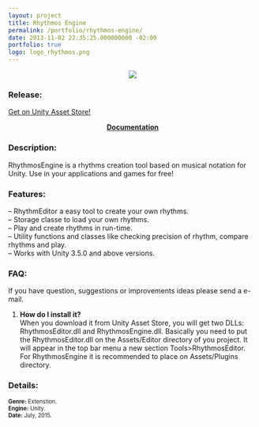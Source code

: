 ```yaml
---
layout: project
title: Rhythmos Engine
permalink: /portfolio/rhythmos-engine/
date: 2013-11-02 22:35:25.000000000 -02:00
portfolio: true
logo: logo_rhythmos.png
---
```


<p style="text-align:center; width: 75%; margin:auto;">
<img src="{{site.baseurl}}/img/portfolio/screen_rhythmos.png" />
</p>

 <span/>

### Release:

<div class="box">
<a href="https://www.assetstore.unity3d.com/en/#!/content/39835" target="_blank">
<div class="box-link">
Get on Unity Asset Store!
</div>
</a>
</div>

<p style="text-align:center">
<strong><a href="https://drive.google.com/file/d/0B0spb4kkmET9UUVqUjBmSk5BeVk/view" target="_blank">Documentation</a></strong>
</p>

### Description:

RhythmosEngine is a rhythms creation tool based on musical notation for Unity.
Use in your applications and games for free!

### Features:

– RhythmEditor a easy tool to create your own rhythms.<br>
– Storage classe to load your own rhythms.<br>
– Play and create rhythms in run-time.<br>
– Utility functions and classes like checking precision of rhythm, compare rhythms and play.<br>
– Works with Unity 3.5.0 and above versions.<br>

### FAQ:

If you have question, suggestions or  improvements ideas please send a e-mail.

1. **How do I install it?**<br>
When you download it from Unity Asset Store, you will get two DLLs: RhythmosEditor.dll and RhythmosEngine.dll. Basically you need to put the RhythmosEditor.dll on the Assets/Editor directory of you project. It will appear in the top bar menu a new section Tools>RhythmosEditor. For RhythmosEngine it is recommended to place on Assets/Plugins directory.

### Details:
<p style="font-size:0.8em">
<strong>Genre:</strong> Extenstion.<br>
<strong>Engine:</strong> Unity.<br>
<strong>Date:</strong> July, 2015.<br>
</p>
